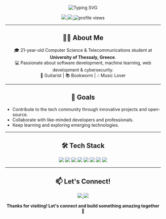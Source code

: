 
<!-- Banner -->
<p align="center">
  <img src="https://readme-typing-svg.demolab.com?font=Fira+Code&size=32&pause=1000&color=0099ff&center=true&vCenter=true&width=700&height=60&lines=Hi+there%2C+I'm+Yannis+Derventzis+%F0%9F%91%8B;Welcome+to+my+GitHub+profile!" alt="Typing SVG" />
</p>

<p align="center">
  <a href="https://www.linkedin.com/in/your-linkedin-username/" target="_blank">
    <img src="https://img.shields.io/badge/LinkedIn-0077B5?style=for-the-badge&logo=linkedin&logoColor=white" />
  </a>
  <a href="https://www.instagram.com/your-instagram-username/" target="_blank">
    <img src="https://img.shields.io/badge/Instagram-E4405F?style=for-the-badge&logo=instagram&logoColor=white" />
  </a>
  <img src="https://komarev.com/ghpvc/?username=your-github-username&style=for-the-badge&color=brightgreen" alt="profile views"/>
</p>

---

<h2 align="center">👨‍💻 About Me</h2>

<p align="center">
  🎓 21-year-old Computer Science & Telecommunications student at <b>University of Thessaly, Greece</b>.<br>
  💻 Passionate about software development, machine learning, web development & cybersecurity.<br>
  🎸 Guitarist | 📚 Bookworm | 🎶 Music Lover
</p>

---

<h2 align="center">🚀 Goals</h2>

<p align="center">
  <ul>
    <li>Contribute to the tech community through innovative projects and open-source.</li>
    <li>Collaborate with like-minded developers and professionals.</li>
    <li>Keep learning and exploring emerging technologies.</li>
  </ul>
</p>

---

<h2 align="center">🛠️ Tech Stack</h2>

<p align="center">
  <img src="https://img.shields.io/badge/Java-007396?style=for-the-badge&logo=java&logoColor=white"/>
  <img src="https://img.shields.io/badge/Python-3776AB?style=for-the-badge&logo=python&logoColor=white"/>
  <img src="https://img.shields.io/badge/HTML5-E34F26?style=for-the-badge&logo=html5&logoColor=white"/>
  <img src="https://img.shields.io/badge/CSS3-1572B6?style=for-the-badge&logo=css3&logoColor=white"/>
  <img src="https://img.shields.io/badge/JavaScript-F7DF1E?style=for-the-badge&logo=javascript&logoColor=black"/>
  <img src="https://img.shields.io/badge/React-61DAFB?style=for-the-badge&logo=react&logoColor=black"/>
  <img src="https://img.shields.io/badge/TensorFlow-FF6F00?style=for-the-badge&logo=tensorflow&logoColor=white"/>
  <img src="https://img.shields.io/badge/Git-F05032?style=for-the-badge&logo=git&logoColor=white"/>
</p>

---

<h2 align="center">📫 Let's Connect!</h2>

<p align="center">
  <a href="https://www.linkedin.com/in/your-linkedin-username/" target="_blank">
    <img src="https://img.shields.io/badge/LinkedIn-0077B5?style=for-the-badge&logo=linkedin&logoColor=white" />
  </a>
  <a href="https://www.instagram.com/your-instagram-username/" target="_blank">
    <img src="https://img.shields.io/badge/Instagram-E4405F?style=for-the-badge&logo=instagram&logoColor=white" />
  </a>
</p>

<p align="center">
  <b>Thanks for visiting! Let's connect and build something amazing together 🚀</b>
</p>
